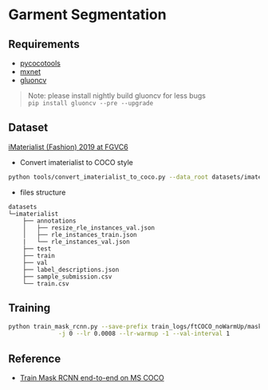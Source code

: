 # Garment Segmentation
## Requirements
- [pycocotools](https://github.com/cocodataset/cocoapi)
- [mxnet](http://mxnet.incubator.apache.org/versions/master/install/)
- [gluoncv](https://gluon-cv.mxnet.io/index.html)
> Note: please install nightly build gluoncv for less bugs  
> `pip install gluoncv --pre --upgrade`

## Dataset 
[iMaterialist (Fashion) 2019 at FGVC6](https://www.kaggle.com/c/imaterialist-fashion-2019-FGVC6/overview)  
- Convert imaterialist to COCO style  
```bash
python tools/convert_imaterialist_to_coco.py --data_root datasets/imaterialist
```
- files structure
```
datasets
└─imaterialist
    ├── annotations
    │   ├── resize_rle_instances_val.json
    │   ├── rle_instances_train.json
    |   └── rle_instances_val.json
    ├── test
    ├── train
    ├── val
    ├── label_descriptions.json
    ├── sample_submission.csv
    └── train.csv
```
## Training
```bash
python train_mask_rcnn.py --save-prefix train_logs/ftCOCO_noWarmUp/maskRCNN_resnet50 \
			  -j 0 --lr 0.0008 --lr-warmup -1 --val-interval 1
```
## Reference
- [Train Mask RCNN end-to-end on MS COCO](https://gluon-cv.mxnet.io/build/examples_instance/train_mask_rcnn_coco.html)